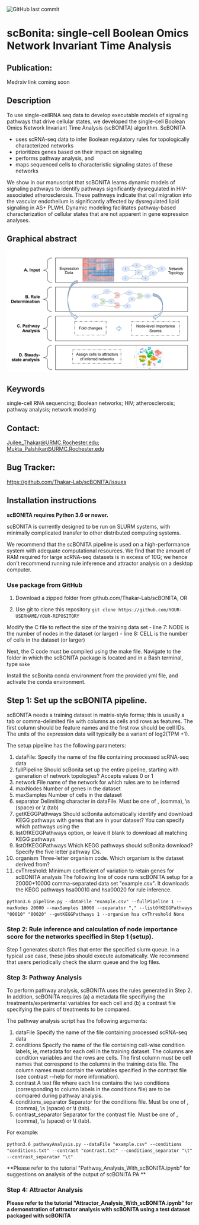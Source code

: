 ![GitHub last commit](https://img.shields.io/github/last-commit/Thakar-Lab/scBONITA?style=for-the-badge)

# scBonita: single-cell Boolean Omics Network Invariant Time Analysis

## Publication: 

Medrxiv link coming soon

## Description

To use single-cellRNA seq data to develop executable models of signaling pathways that drive cellular states, we developed the single-cell Boolean Omics Network Invariant Time Analysis (scBONITA) algorithm. ScBONITA 
* uses scRNA-seq data to infer Boolean regulatory rules for topologically characterized networks 
* prioritizes genes based on their impact on signaling
* performs pathway analysis, and 
* maps sequenced cells to characteristic signaling states of these networks

We show in our manuscript that scBONITA learns dynamic models of signaling pathways to identify pathways significantly dysregulated in HIV-associated atherosclerosis. These pathways indicate that cell migration into the vascular endothelium is significantly affected by dysregulated lipid signaling in AS+ PLWH. Dynamic modeling facilitates pathway-based characterization of cellular states that are not apparent in gene expression analyses.

## Graphical abstract

![alt text](https://github.com/Thakar-Lab/scBONITA/blob/main/graphical_abstract_scBonita.png?raw=true)

## Keywords

single-cell RNA sequencing; Boolean networks; HIV; atherosclerosis; pathway analysis; network modeling

## Contact: 
Juilee_Thakar@URMC.Rochester.edu; Mukta_Palshikar@URMC.Rochester.edu

## Bug Tracker:

https://github.com/Thakar-Lab/scBONITA/issues

## Installation instructions

**scBONITA requires Python 3.6 or newer.**

scBONITA is currently designed to be run on SLURM systems, with minimally complicated transfer to other distributed computing systems. 

We recommend that the scBONITA pipeline is used on a high-performance system with adequate computational resources. We find that the amount of RAM required for large scRNA-seq datasets is in excess of 10G; we hence don't recommend running rule inference and attractor analysis on a desktop computer.


### Use package from GitHub

1. Download a zipped folder from github.com/Thakar-Lab/scBONITA, OR

1. Use git to clone this repository
    `git clone https://github.com/YOUR-USERNAME/YOUR-REPOSITORY`

Modify the C file to reflect the size of the training data set
    - line 7: NODE is the number of nodes in the dataset (or larger)
    - line 8: CELL is the number of cells in the dataset (or larger)

Next, the C code must be compiled using the make file. Navigate to the folder in which the scBONITA package is located and in a Bash terminal, type
    `make`

Install the scBonita conda environment from the provided yml file, and activate the conda environment.

## Step 1: Set up the scBONITA pipeline.

scBONITA needs a training dataset in matrix-style forma; this is usually a tab or comma-delimited file with columns as cells and rows as features. The first column should be feature names and the first row should be cell IDs. The units of the expression data will typically be a variant of log2(TPM +1).


The setup pipeline has the following parameters:
1. dataFile: Specify the name of the file containing processed scRNA-seq data
1. fullPipeline Should scBonita set up the entire pipeline, starting with generation of network topologies? Accepts values 0 or 1
1. network File name of the network for which rules are to be inferred
1. maxNodes Number of genes in the dataset
1. maxSamples Number of cells in the dataset
1. separator Delimiting character in dataFile. Must be one of , (comma), \s (space) or \t (tab)
1. getKEGGPathways Should scBonita automatically identify and download KEGG pathways with genes that are in your dataset? You can specify which pathways using the 
1. listOfKEGGPathways option, or leave it blank to download all matching KEGG pathways
1. listOfKEGGPathways Which KEGG pathways should scBonita download? Specify the five letter pathway IDs.
1. organism Three-letter organism code. Which organism is the dataset derived from?
1. cvThreshold: Minimum coefficient of variation to retain genes for scBONITA analysis
The following line of code runs scBONITA setup for a 20000*10000 comma-separated data set "example.csv". It downloads the KEGG pathways hsa00010 and hsa00020 for rule inference.

`python3.6 pipeline.py --dataFile "example.csv" --fullPipeline 1 --maxNodes 20000 --maxSamples 10000 --separator "," --listOfKEGGPathways "00010" "00020" --getKEGGPathways 1 --organism hsa cvThreshold None`

### Step 2: Rule inference and calculation of node importance score for the networks specified in Step 1 (setup).

Step 1 generates sbatch files that enter the specified slurm queue. In a typical use case, these jobs should execute automatically. We recommend that users periodically check the slurm queue and the log files.

### Step 3: Pathway Analysis

To perform pathway analysis, scBONITA uses the rules generated in Step 2. In addition, scBONITA requires (a) a metadata file specifiying the treatments/experimental variables for each cell and (b) a contrast file specifying the pairs of treatments to be compared.

The pathway analysis script has the following arguments:

1. dataFile Specify the name of the file containing processed scRNA-seq data
1. conditions Specify the name of the file containing cell-wise condition labels, ie, metadata for each cell in the training dataset. The columns are condition variables and the rows are cells. The first column must be cell names that correspond to the columns in the training data file. The column names must contain the variables specified in the contrast file (see contrast --help for more information).
1. contrast A text file where each line contains the two conditions (corresponding to column labels in the conditions file) are to be compared during pathway analysis.
1. conditions_separator Separator for the conditions file. Must be one of , (comma), \s (space) or \t (tab).
1. contrast_separator Separator for the contrast file. Must be one of , (comma), \s (space) or \t (tab).

For example:

`python3.6 pathwayAnalysis.py --dataFile "example.csv" --conditions "conditions.txt" --contrast "contrast.txt" --conditions_separator "\t" --contrast_separator "\t"`

**Please refer to the tutorial "Pathway_Analysis_With_scBONITA.ipynb" for suggestions on analysis of the output of scBONITA PA **

### Step 4: Attractor Analysis

**Please refer to the tutorial "Attractor_Analysis_With_scBONITA.ipynb" for a demonstration of attractor analysis with scBONITA using a test dataset packaged with scBONITA** 


